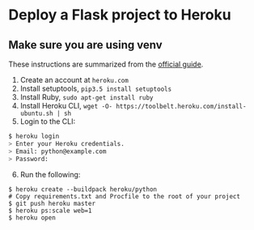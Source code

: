 # Deploy a Flask project to Heroku
## **Make sure you are using venv**

These instructions are summarized from the [official guide](https://devcenter.heroku.com/articles/getting-started-with-python#introduction).
1. Create an account at `heroku.com`
2. Install setuptools, `pip3.5 install setuptools`
3. Install Ruby, `sudo apt-get install ruby`
4. Install Heroku CLI, `wget -O- https://toolbelt.heroku.com/install-ubuntu.sh | sh`
5. Login to the CLI:
```bash
$ heroku login
> Enter your Heroku credentials.
> Email: python@example.com
> Password:
```
6. Run the following:
````
$ heroku create --buildpack heroku/python
# Copy requirements.txt and Procfile to the root of your project
$ git push heroku master
$ heroku ps:scale web=1
$ heroku open
````
